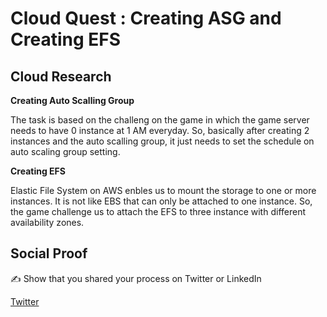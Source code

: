 

# Cloud Quest : Creating ASG and Creating EFS


## Cloud Research

**Creating Auto Scalling Group**

The task is based on the challeng on the game in which the game server needs to have 0 instance at 1 AM everyday. So, basically after creating 2 instances and the auto scalling group, it just needs to set the schedule on auto scaling group setting.

**Creating EFS**

Elastic File System on AWS enbles us to mount the storage to one or more instances. It is not like EBS that can only be attached to one instance. So, the game challenge us to attach the EFS to three instance with different availability zones. 

## Social Proof

✍️ Show that you shared your process on Twitter or LinkedIn

[Twitter](https://twitter.com/JoeSeven08/status/1508765299440779271)
